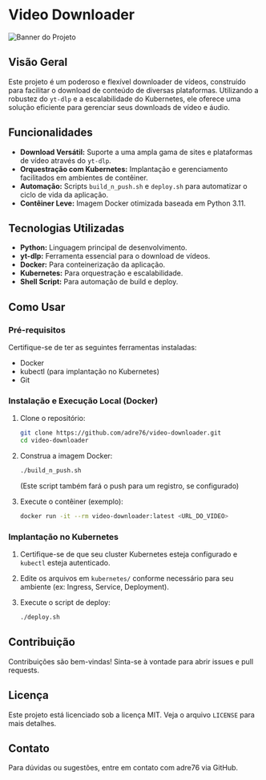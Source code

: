 # Video Downloader

![Banner do Projeto](https://private-us-east-1.manuscdn.com/sessionFile/rPQNfNvHKK14DAA0WwFgXO/sandbox/dT0urwT9KQiez4WDHPd78C-images_1758486641930_na1fn_L2hvbWUvdWJ1bnR1L3ZpZGVvX2Rvd25sb2FkZXJfYmFubmVy.png?Policy=eyJTdGF0ZW1lbnQiOlt7IlJlc291cmNlIjoiaHR0cHM6Ly9wcml2YXRlLXVzLWVhc3QtMS5tYW51c2Nkbi5jb20vc2Vzc2lvbkZpbGUvclBRTmZOdkhLSzE0REFBMFd3RmdYTy9zYW5kYm94L2RUMHVyd1Q5S1FpZXo0V0RIUGQ3OEMtaW1hZ2VzXzE3NTg0ODY2NDE5MzBfbmExZm5fTDJodmJXVXZkV0oxYm5SMUwzWnBaR1Z2WDJSdmQyNXNiMkZrWlhKZlltRnVibVZ5LnBuZyIsIkNvbmRpdGlvbiI6eyJEYXRlTGVzc1RoYW4iOnsiQVdTOkVwb2NoVGltZSI6MTc5ODc2MTYwMH19fV19&Key-Pair-Id=K2HSFNDJXOU9YS&Signature=LDrOy1KH5qhJ1Zr9s-21PlVTj0X~lTggi-o-fAb3n12Wf0bf2Vw53jkQvRKZmzZsyU8GwI3EQdThx8wOGreK-R-GbPvPBmr9aolgz3svxo9jo2tDQgQ-T8VGVl2GO9xbRov27W8QiZtq2jdV4KUJCz5PQ~B~o-xWVbCrY98J-3ne-Dc9PwVQV9Vvs3u1I9avka2-U7MyW6iVC8f6BuK2zNsOtTGXmt1jhWkfwpH9r0RsuuDZJcufZnLkXXl961TJF1AFitNzuTq8gCIZflqYmwKScRwHt5oluwHKmcifOF1TL1YVwl5Ns-JCxWLhS92EytzkNt~PtH6GpiAR2dqYSQ__)

## Visão Geral

Este projeto é um poderoso e flexível downloader de vídeos, construído para facilitar o download de conteúdo de diversas plataformas. Utilizando a robustez do `yt-dlp` e a escalabilidade do Kubernetes, ele oferece uma solução eficiente para gerenciar seus downloads de vídeo e áudio.

## Funcionalidades

- **Download Versátil:** Suporte a uma ampla gama de sites e plataformas de vídeo através do `yt-dlp`.
- **Orquestração com Kubernetes:** Implantação e gerenciamento facilitados em ambientes de contêiner.
- **Automação:** Scripts `build_n_push.sh` e `deploy.sh` para automatizar o ciclo de vida da aplicação.
- **Contêiner Leve:** Imagem Docker otimizada baseada em Python 3.11.

## Tecnologias Utilizadas

- **Python:** Linguagem principal de desenvolvimento.
- **yt-dlp:** Ferramenta essencial para o download de vídeos.
- **Docker:** Para conteinerização da aplicação.
- **Kubernetes:** Para orquestração e escalabilidade.
- **Shell Script:** Para automação de build e deploy.

## Como Usar

### Pré-requisitos

Certifique-se de ter as seguintes ferramentas instaladas:

- Docker
- kubectl (para implantação no Kubernetes)
- Git

### Instalação e Execução Local (Docker)

1. Clone o repositório:
   ```bash
   git clone https://github.com/adre76/video-downloader.git
   cd video-downloader
   ```

2. Construa a imagem Docker:
   ```bash
   ./build_n_push.sh
   ```
   (Este script também fará o push para um registro, se configurado)

3. Execute o contêiner (exemplo):
   ```bash
   docker run -it --rm video-downloader:latest <URL_DO_VIDEO>
   ```

### Implantação no Kubernetes

1. Certifique-se de que seu cluster Kubernetes esteja configurado e `kubectl` esteja autenticado.

2. Edite os arquivos em `kubernetes/` conforme necessário para seu ambiente (ex: Ingress, Service, Deployment).

3. Execute o script de deploy:
   ```bash
   ./deploy.sh
   ```

## Contribuição

Contribuições são bem-vindas! Sinta-se à vontade para abrir issues e pull requests.

## Licença

Este projeto está licenciado sob a licença MIT. Veja o arquivo `LICENSE` para mais detalhes.

## Contato

Para dúvidas ou sugestões, entre em contato com adre76 via GitHub.

